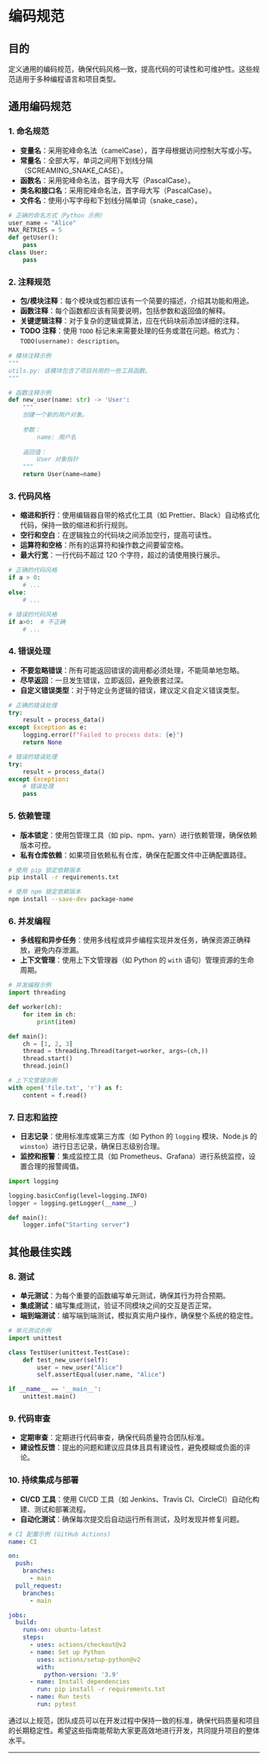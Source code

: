 # 编码规范

## 目的

定义通用的编码规范，确保代码风格一致，提高代码的可读性和可维护性。这些规范适用于多种编程语言和项目类型。

## 通用编码规范

### 1. **命名规范**

- **变量名**：采用驼峰命名法（camelCase），首字母根据访问控制大写或小写。
- **常量名**：全部大写，单词之间用下划线分隔（SCREAMING_SNAKE_CASE）。
- **函数名**：采用驼峰命名法，首字母大写（PascalCase）。
- **类名和接口名**：采用驼峰命名法，首字母大写（PascalCase）。
- **文件名**：使用小写字母和下划线分隔单词（snake_case）。

```python
# 正确的命名方式（Python 示例）
user_name = "Alice"
MAX_RETRIES = 5
def getUser():
    pass
class User:
    pass
```

### 2. **注释规范**

- **包/模块注释**：每个模块或包都应该有一个简要的描述，介绍其功能和用途。
- **函数注释**：每个函数都应该有简要说明，包括参数和返回值的解释。
- **关键逻辑注释**：对于复杂的逻辑或算法，应在代码块前添加详细的注释。
- **TODO 注释**：使用 `TODO` 标记未来需要处理的任务或潜在问题。格式为：`TODO(username): description`。

```python
# 模块注释示例
"""
utils.py: 该模块包含了项目共用的一些工具函数。
"""

# 函数注释示例
def new_user(name: str) -> 'User':
    """
    创建一个新的用户对象。
    
    参数：
        name: 用户名
    
    返回值：
        User 对象指针
    """
    return User(name=name)
```

### 3. **代码风格**

- **缩进和折行**：使用编辑器自带的格式化工具（如 Prettier、Black）自动格式化代码，保持一致的缩进和折行规则。
- **空行和空白**：在逻辑独立的代码块之间添加空行，提高可读性。
- **运算符和空格**：所有的运算符和操作数之间要留空格。
- **最大行宽**：一行代码不超过 120 个字符，超过的请使用换行展示。

```python
# 正确的代码风格
if a > 0:
    # ...
else:
    # ...

# 错误的代码风格
if a>0:  # 不正确
    # ...
```

### 4. **错误处理**

- **不要忽略错误**：所有可能返回错误的调用都必须处理，不能简单地忽略。
- **尽早返回**：一旦发生错误，立即返回，避免嵌套过深。
- **自定义错误类型**：对于特定业务逻辑的错误，建议定义自定义错误类型。

```python
# 正确的错误处理
try:
    result = process_data()
except Exception as e:
    logging.error(f"Failed to process data: {e}")
    return None

# 错误的错误处理
try:
    result = process_data()
except Exception:
    # 错误处理
    pass
```

### 5. **依赖管理**

- **版本锁定**：使用包管理工具（如 pip、npm、yarn）进行依赖管理，确保依赖版本可控。
- **私有仓库依赖**：如果项目依赖私有仓库，确保在配置文件中正确配置路径。

```bash
# 使用 pip 锁定依赖版本
pip install -r requirements.txt

# 使用 npm 锁定依赖版本
npm install --save-dev package-name
```

### 6. **并发编程**

- **多线程和异步任务**：使用多线程或异步编程实现并发任务，确保资源正确释放，避免内存泄漏。
- **上下文管理**：使用上下文管理器（如 Python 的 `with` 语句）管理资源的生命周期。

```python
# 并发编程示例
import threading

def worker(ch):
    for item in ch:
        print(item)

def main():
    ch = [1, 2, 3]
    thread = threading.Thread(target=worker, args=(ch,))
    thread.start()
    thread.join()

# 上下文管理示例
with open('file.txt', 'r') as f:
    content = f.read()
```

### 7. **日志和监控**

- **日志记录**：使用标准库或第三方库（如 Python 的 `logging` 模块、Node.js 的 `winston`）进行日志记录，确保日志级别合理。
- **监控和报警**：集成监控工具（如 Prometheus、Grafana）进行系统监控，设置合理的报警阈值。

```python
import logging

logging.basicConfig(level=logging.INFO)
logger = logging.getLogger(__name__)

def main():
    logger.info("Starting server")
```

## 其他最佳实践

### 8. **测试**

- **单元测试**：为每个重要的函数编写单元测试，确保其行为符合预期。
- **集成测试**：编写集成测试，验证不同模块之间的交互是否正常。
- **端到端测试**：编写端到端测试，模拟真实用户操作，确保整个系统的稳定性。

```python
# 单元测试示例
import unittest

class TestUser(unittest.TestCase):
    def test_new_user(self):
        user = new_user("Alice")
        self.assertEqual(user.name, "Alice")

if __name__ == '__main__':
    unittest.main()
```

### 9. **代码审查**

- **定期审查**：定期进行代码审查，确保代码质量符合团队标准。
- **建设性反馈**：提出的问题和建议应具体且具有建设性，避免模糊或负面的评论。

### 10. **持续集成与部署**

- **CI/CD 工具**：使用 CI/CD 工具（如 Jenkins、Travis CI、CircleCI）自动化构建、测试和部署流程。
- **自动化测试**：确保每次提交后自动运行所有测试，及时发现并修复问题。

```yaml
# CI 配置示例 (GitHub Actions)
name: CI

on:
  push:
    branches:
      - main
  pull_request:
    branches:
      - main

jobs:
  build:
    runs-on: ubuntu-latest
    steps:
      - uses: actions/checkout@v2
      - name: Set up Python
        uses: actions/setup-python@v2
        with:
          python-version: '3.9'
      - name: Install dependencies
        run: pip install -r requirements.txt
      - name: Run tests
        run: pytest
```

通过以上规范，团队成员可以在开发过程中保持一致的标准，确保代码质量和项目的长期稳定性。希望这些指南能帮助大家更高效地进行开发，共同提升项目的整体水平。

---

